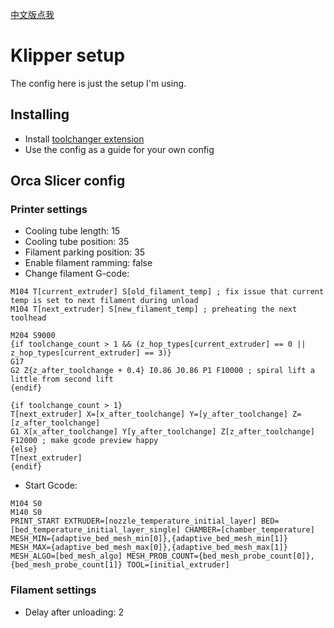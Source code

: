 [中文版点我](./README.chs.md)

# Klipper setup

The config here is just the setup I'm using.

## Installing

- Install [toolchanger extension](https://github.com/viesturz/klipper-toolchanger/)
- Use the config as a guide for your own config

## Orca Slicer config

### Printer settings
- Cooling tube length: 15
- Cooling tube position: 35
- Filament parking position: 35
- Enable filament ramming: false
- Change filament G-code:
```
M104 T[current_extruder] S[old_filament_temp] ; fix issue that current temp is set to next filament during unload
M104 T[next_extruder] S[new_filament_temp] ; preheating the next toolhead

M204 S9000
{if toolchange_count > 1 && (z_hop_types[current_extruder] == 0 || z_hop_types[current_extruder] == 3)}
G17
G2 Z{z_after_toolchange + 0.4} I0.86 J0.86 P1 F10000 ; spiral lift a little from second lift
{endif}

{if toolchange_count > 1}
T[next_extruder] X=[x_after_toolchange] Y=[y_after_toolchange] Z=[z_after_toolchange]
G1 X[x_after_toolchange] Y[y_after_toolchange] Z[z_after_toolchange] F12000 ; make gcode preview happy
{else}
T[next_extruder]
{endif}
```
- Start Gcode:
```
M104 S0
M140 S0
PRINT_START EXTRUDER=[nozzle_temperature_initial_layer] BED=[bed_temperature_initial_layer_single] CHAMBER=[chamber_temperature] MESH_MIN={adaptive_bed_mesh_min[0]},{adaptive_bed_mesh_min[1]} MESH_MAX={adaptive_bed_mesh_max[0]},{adaptive_bed_mesh_max[1]} MESH_ALGO=[bed_mesh_algo] MESH_PROB_COUNT={bed_mesh_probe_count[0]},{bed_mesh_probe_count[1]} TOOL=[initial_extruder]
```

### Filament settings
- Delay after unloading: 2
